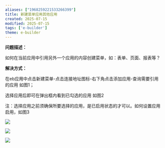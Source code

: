 ```yaml
---
aliases: ["1968259221533266399"]
title: 新建菜单应用其他应用
created: 2025-07-15
modified: 2025-07-15
tags: ['e-builder']
theme: e-builder
---
```


**问题描述：**

如何在当前应用中引用另外一个应用的内容创建菜单，如：表单、页面、报表等？

**解决方式：**

在eb应用中点击新建菜单-点击连接地址图标-右下角点击添加应用-查询需要引用的应用 如图1；

选择应用后即可在弹出框内看到已勾选的应用 如图2

注：选择应用之前须确保所要选择的应用，是已启用状态的才可以。如何设置应用启用，如图3

![](4cde3cf434a49246a1f3dccfb455b451.jpg)

![](c68b172c0191280fc5d9e763e67d2486.jpg)

![](546d0ecb32853a7a07d9552d5a41da3f.jpg)